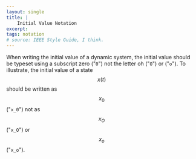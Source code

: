 ```yaml
---
layout: single
title: |
    Initial Value Notation
excerpt: 
tags: notation
# source: IEEE Style Guide, I think.
---
```


When writing the initial value of a dynamic system, the initial value should be typeset using a subscript zero ("`0`") not the letter oh ("`O`") or ("`o`").
To illustrate, the initial value of a state $$x(t)$$ should be written as $$x_0$$ ("`x_0`") not as $$x_O$$ ("`x_O`") or $$x_o$$ ("`x_o`").